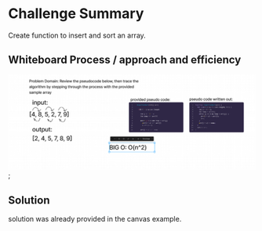 # Challenge Summary

Create function to insert and sort an array.

## Whiteboard Process / approach and efficiency

![whiteboard](../assets/code-challenge-26-whiteboard.png);

## Solution

solution was already provided in the canvas example.
